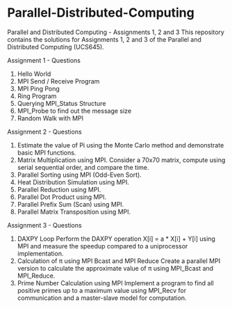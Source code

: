 # Parallel-Distributed-Computing
Parallel and Distributed Computing - Assignments 1, 2 and 3
This repository contains the solutions for Assignments 1, 2 and 3 of the Parallel and Distributed Computing (UCS645).

Assignment 1 - Questions
1. Hello World
2. MPI Send / Receive Program
3. MPI Ping Pong
4. Ring Program
5. Querying MPI_Status Structure
6. MPI_Probe to find out the message size
7. Random Walk with MPI

Assignment 2 - Questions
1. Estimate the value of Pi using the Monte Carlo method and demonstrate basic MPI functions.
2. Matrix Multiplication using MPI. Consider a 70x70 matrix, compute using serial sequential order, and compare the time.
3. Parallel Sorting using MPI (Odd-Even Sort).
4. Heat Distribution Simulation using MPI.
5. Parallel Reduction using MPI.
6. Parallel Dot Product using MPI.
7. Parallel Prefix Sum (Scan) using MPI.
8. Parallel Matrix Transposition using MPI.
   
Assignment 3 - Questions
1. DAXPY Loop
Perform the DAXPY operation X[i] = a * X[i] + Y[i] using MPI and measure the speedup compared to a uniprocessor implementation.
2. Calculation of π using MPI Bcast and MPI Reduce
Create a parallel MPI version to calculate the approximate value of π using MPI_Bcast and MPI_Reduce.
3. Prime Number Calculation using MPI
Implement a program to find all positive primes up to a maximum value using MPI_Recv for communication and a master-slave model for computation.

